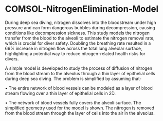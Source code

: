 # COMSOL-NitrogenElimination-Model

During deep sea diving, nitrogen dissolves into the bloodstream under high pressure and can form dangerous bubbles during decompression, causing conditions like decompression sickness. This study models the nitrogen transfer from the blood to the alveoli to estimate the nitrogen removal rate, which is crucial for diver safety. Doubling the breathing rate resulted in a 69% increase in nitrogen flow across the total lung alveolar surface, highlighting a potential way to reduce nitrogen-related health risks for divers.

A simple model is developed to study the process of diffusion of nitrogen from the blood stream to the alveolus through a thin layer of epithelial cells during deep sea diving. The problem is simplified by assuming that-

• The entire network of blood vessels can be modeled as a layer of blood stream flowing over a thin layer of epithelial cells in 2D. 

• The network of blood vessels fully covers the alveoli surface. The simplified geometry used for the model is shown. The nitrogen is removed from the blood stream through the 
layer of cells into the air in the alveolus.


